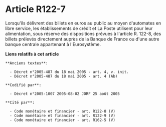 # Article R122-7

Lorsqu'ils délivrent des billets en euros au public au moyen d'automates en libre service, les établissements de crédit et La
Poste utilisent pour leur alimentation, sous réserve des dispositions prévues à l'article R. 122-8, des billets prélevés
directement auprès de la Banque de France ou d'une autre banque centrale appartenant à l'Eurosystème.

**Liens relatifs à cet article**

	**Anciens textes**:

	  - Décret n°2005-487 du 18 mai 2005 - art. 4, v. init.
	  - Décret n°2005-487 du 18 mai 2005 - art. 4 (Ab)

	**Codifié par**:

	  - Décret n°2005-1007 2005-08-02 JORF 25 août 2005

	**Cité par**:

	  - Code monétaire et financier - art. R122-8 (V)
	  - Code monétaire et financier - art. R122-9 (V)
	  - Code monétaire et financier - art. R162-5 (V)

